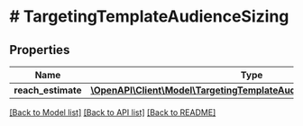 # # TargetingTemplateAudienceSizing

## Properties

Name | Type | Description | Notes
------------ | ------------- | ------------- | -------------
**reach_estimate** | [**\OpenAPI\Client\Model\TargetingTemplateAudienceSizingReachEstimate**](TargetingTemplateAudienceSizingReachEstimate.md) |  | [optional]

[[Back to Model list]](../../README.md#models) [[Back to API list]](../../README.md#endpoints) [[Back to README]](../../README.md)
